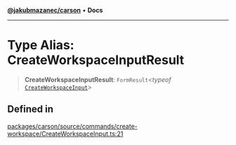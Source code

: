 [**@jakubmazanec/carson**](../README.md) • **Docs**

---

# Type Alias: CreateWorkspaceInputResult

> **CreateWorkspaceInputResult**: `FormResult`\<_typeof_
> [`CreateWorkspaceInput`](../functions/CreateWorkspaceInput.md)\>

## Defined in

[packages/carson/source/commands/create-workspace/CreateWorkspaceInput.ts:21](https://github.com/jakubmazanec/tools/blob/1c4f0471e4ca7ee64c14124101a8ac795175e9bf/packages/carson/source/commands/create-workspace/CreateWorkspaceInput.ts#L21)
